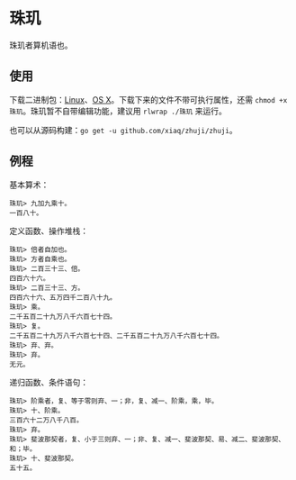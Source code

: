 # 珠玑

珠玑者算机语也。

## 使用

下载二进制包：[Linux](https://dl.elvish.io/%e7%8f%a0%e7%8e%91-linux)、[OS X](https://dl.elvish.io/%e7%8f%a0%e7%8e%91-osx)。下载下来的文件不带可执行属性，还需 `chmod +x 珠玑`。珠玑暂不自带编辑功能，建议用 `rlwrap ./珠玑` 来运行。

也可以从源码构建：`go get -u github.com/xiaq/zhuji/zhuji`。

## 例程

基本算术：

```
珠玑> 九加九乘十。
一百八十。
```

定义函数、操作堆栈：

```
珠玑> 倍者自加也。
珠玑> 方者自乘也。
珠玑> 二百三十三、倍。
四百六十六。
珠玑> 二百三十三、方。
四百六十六、五万四千二百八十九。
珠玑> 乘。
二千五百二十九万八千六百七十四。
珠玑> 复。
二千五百二十九万八千六百七十四、二千五百二十九万八千六百七十四。
珠玑> 弃、弃。
珠玑> 弃。
无元。
```

递归函数、条件语句：

```
珠玑> 阶乘者，复、等于零则弃、一；非，复、减一、阶乘，乘，毕。
珠玑> 十、阶乘。
三百六十二万八千八百。
珠玑> 弃。
珠玑> 斐波那契者，复、小于三则弃、一；非、复、减一、斐波那契、易、减二、斐波那契、和；毕。
珠玑> 十、斐波那契。
五十五。
```

